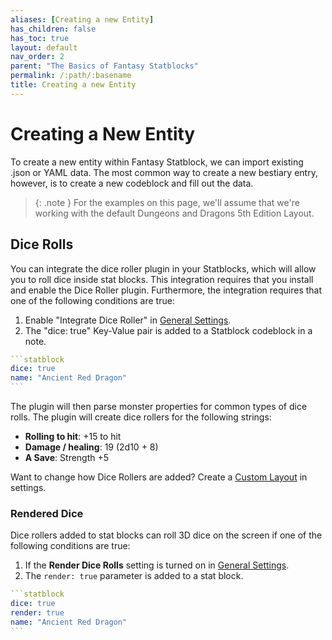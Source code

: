 ```yaml
---
aliases: [Creating a new Entity]
has_children: false
has_toc: true
layout: default
nav_order: 2
parent: "The Basics of Fantasy Statblocks"
permalink: /:path/:basename
title: Creating a new Entity
---
```


# Creating a New Entity

To create a new entity within Fantasy Statblock, we can import existing .json or YAML data. The most common way to create a new bestiary entry, however, is to create a new codeblock and fill out the data.

>{: .note }
>For the examples on this page, we'll assume that we're working with the default Dungeons and Dragons 5th Edition Layout.

## Dice Rolls

You can integrate the dice roller plugin in your Statblocks, which will allow you to roll dice inside stat blocks. This integration requires that you install and enable the Dice Roller plugin. Furthermore, the integration requires that one of the following conditions are true:
1. Enable "Integrate Dice Roller" in [General Settings](../01_Setting_Up_Fantasy_Statblocks/01-04-01-General-Settings.md).
2. The "dice: true" Key-Value pair is added to a Statblock codeblock in a note.

````yaml
```statblock
dice: true
name: "Ancient Red Dragon"
```
````

The plugin will then parse monster properties for common types of dice rolls. The plugin will create dice rollers for the following strings:

- **Rolling to hit**: +15 to hit
- **Damage / healing**: 19 (2d10 + 8)
- **A Save**: Strength +5

Want to change how Dice Rollers are added? Create a [Custom Layout](../04_Custom_Layouts/04-00-01-Index.md) in settings.

### Rendered Dice

Dice rollers added to stat blocks can roll 3D dice on the screen if one of the following conditions are true:
1. If the **Render Dice Rolls** setting is turned on in [General Settings](../01_Setting_Up_Fantasy_Statblocks/01-04-01-General-Settings.md).
2. The `render: true` parameter is added to a stat block.

````yaml
```statblock
dice: true
render: true
name: "Ancient Red Dragon"
```
````